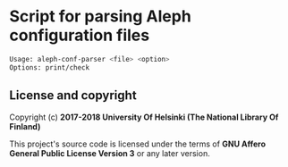 # Script for parsing Aleph configuration files
```sh
Usage: aleph-conf-parser <file> <option>
Options: print/check
```

## License and copyright

Copyright (c) **2017-2018 University Of Helsinki (The National Library Of Finland)**

This project's source code is licensed under the terms of **GNU Affero General Public License Version 3** or any later version.
